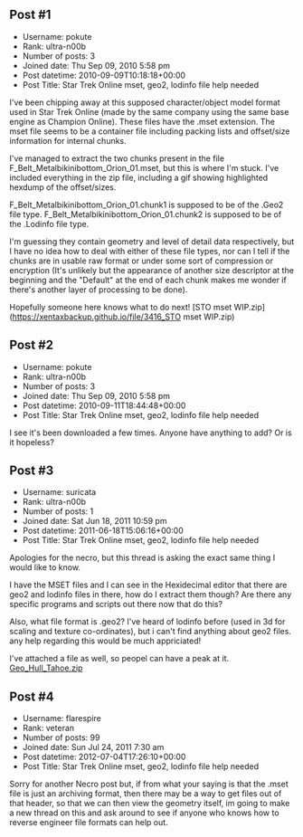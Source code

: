 ## Post #1
- Username: pokute
- Rank: ultra-n00b
- Number of posts: 3
- Joined date: Thu Sep 09, 2010 5:58 pm
- Post datetime: 2010-09-09T10:18:18+00:00
- Post Title: Star Trek Online mset, geo2, lodinfo file help needed

I've been chipping away at this supposed character/object model format used in Star Trek Online (made by the same company using the same base engine as Champion Online).  These files have the .mset extension.  The mset file seems to be a container file including packing lists and offset/size information for internal chunks.  

I've managed to extract the two chunks present in the file F_Belt_Metalbikinibottom_Orion_01.mset, but this is where I'm stuck.  I've included everything in the zip file, including a gif showing highlighted hexdump of the offset/sizes.

F_Belt_Metalbikinibottom_Orion_01.chunk1 is supposed to be of the .Geo2 file type.
F_Belt_Metalbikinibottom_Orion_01.chunk2 is supposed to be of the .Lodinfo file type.

I'm guessing they contain geometry and level of detail data respectively, but I have no idea how to deal with either of these file types, nor can I tell if the chunks are in usable raw format or under some sort of compression or encryption (It's unlikely but the appearance of another size descriptor at the beginning and the "Default" at the end of each chunk makes me wonder if there's another layer of processing to be done).  

Hopefully someone here knows what to do next!
[STO mset WIP.zip](https://xentaxbackup.github.io/file/3416_STO mset WIP.zip)
## Post #2
- Username: pokute
- Rank: ultra-n00b
- Number of posts: 3
- Joined date: Thu Sep 09, 2010 5:58 pm
- Post datetime: 2010-09-11T18:44:48+00:00
- Post Title: Star Trek Online mset, geo2, lodinfo file help needed

I see it's been downloaded a few times.  Anyone have anything to add?  Or is it hopeless?
## Post #3
- Username: suricata
- Rank: ultra-n00b
- Number of posts: 1
- Joined date: Sat Jun 18, 2011 10:59 pm
- Post datetime: 2011-06-18T15:06:16+00:00
- Post Title: Star Trek Online mset, geo2, lodinfo file help needed

Apologies for the necro, but this thread is asking the exact same thing I would like to know.

I have the MSET files and I can see in the Hexidecimal editor that there are geo2 and lodinfo files in there, how do I extract them though? Are there any specific programs and scripts out there now that do this?

Also, what file format is .geo2? I've heard of lodinfo before (used in 3d for scaling and texture co-ordinates), but i can't find anything about geo2 files. any help regarding this would be much appriciated!

I've attached a file as well, so peopel can have a peak at it.
[Geo_Hull_Tahoe.zip](https://xentaxbackup.github.io/file/4350_Geo_Hull_Tahoe.zip)
## Post #4
- Username: flarespire
- Rank: veteran
- Number of posts: 99
- Joined date: Sun Jul 24, 2011 7:30 am
- Post datetime: 2012-07-04T17:26:10+00:00
- Post Title: Star Trek Online mset, geo2, lodinfo file help needed

Sorry for another Necro post but, if from what your saying is that the .mset file is just an archiving format, then there may be a way to get files out of that header, so that we can then view the geometry itself, im going to make a new thread on this and ask around to see if anyone who knows how to reverse engineer file formats can help out.
